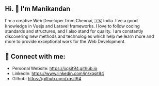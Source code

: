 ## Hi. 👋 I'm Manikandan
I'm a creative Web Developer from Chennai, 🇮🇳 India. I've a good knowledge in Vuejs and Laravel frameworks. I love to follow coding standards and structures, and I also stand for quality. I am constantly discovering new methods and technologies which help me learn more and more to provide exceptional work for the Web Development.

## 🤝 Connect with me:
- Personal Website: https://xqsit94.github.io
- LinkedIn: https://www.linkedin.com/in/xqsit94
- Github: https://github.com/xqsit94
